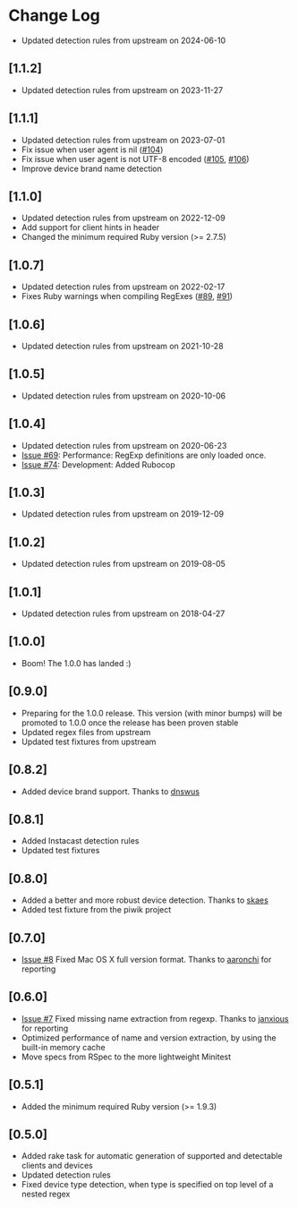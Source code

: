 # Change Log

- Updated detection rules from upstream on 2024-06-10

## [1.1.2]
-  Updated detection rules from upstream on 2023-11-27

## [1.1.1]
- Updated detection rules from upstream on 2023-07-01
- Fix issue when user agent is nil ([#104](https://github.com/podigee/device_detector/issues/104))
- Fix issue when user agent is not UTF-8 encoded ([#105](https://github.com/podigee/device_detector/issues/105), [#106](https://github.com/podigee/device_detector/issues/106))
- Improve device brand name detection

## [1.1.0]
- Updated detection rules from upstream on 2022-12-09
- Add support for client hints in header
- Changed the minimum required Ruby version (>= 2.7.5)

## [1.0.7]
- Updated detection rules from upstream on 2022-02-17
- Fixes Ruby warnings when compiling RegExes ([#89](https://github.com/podigee/device_detector/issues/89), [#91](https://github.com/podigee/device_detector/issues/91))

## [1.0.6]
- Updated detection rules from upstream on 2021-10-28

## [1.0.5]
- Updated detection rules from upstream on 2020-10-06

## [1.0.4]
- Updated detection rules from upstream on 2020-06-23
- [Issue #69](https://github.com/podigee/device_detector/issues/69): Performance: RegExp definitions are only loaded once.
- [Issue #74](https://github.com/podigee/device_detector/issues/74): Development: Added Rubocop

## [1.0.3]
- Updated detection rules from upstream on 2019-12-09

## [1.0.2]
- Updated detection rules from upstream on 2019-08-05

## [1.0.1]
- Updated detection rules from upstream on 2018-04-27

## [1.0.0]
- Boom! The 1.0.0 has landed :)

## [0.9.0]
- Preparing for the 1.0.0 release. This version (with minor bumps) will be promoted to 1.0.0 once the release has been proven stable
- Updated regex files from upstream
- Updated test fixtures from upstream

## [0.8.2]
- Added device brand support. Thanks to [dnswus](https://github.com/dnswus)

## [0.8.1]
- Added Instacast detection rules
- Updated test fixtures

## [0.8.0]
- Added a better and more robust device detection. Thanks to [skaes](https://github.com/skaes)
- Added test fixture from the piwik project

## [0.7.0]
- [Issue #8](https://github.com/podigee/device_detector/issues/8) Fixed Mac OS X full version format. Thanks to [aaronchi](https://github.com/aaronchi) for reporting

## [0.6.0]

- [Issue #7](https://github.com/podigee/device_detector/issues/7) Fixed missing name extraction from regexp. Thanks to [janxious](https://github.com/janxious) for reporting
- Optimized performance of name and version extraction, by using the built-in memory cache
- Move specs from RSpec to the more lightweight Minitest

## [0.5.1]

- Added the minimum required Ruby version (>= 1.9.3)

## [0.5.0]

- Added rake task for automatic generation of supported and detectable clients and devices
- Updated detection rules
- Fixed device type detection, when type is specified on top level of a nested regex
